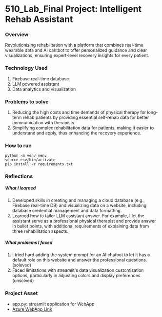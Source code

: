 # 510_Lab_Final Project: Intelligent Rehab Assistant
### Overview
Revolutionizing rehabilitation with a platform that combines real-time wearable data and AI cahtbot to offer personalized guidance and clear visualizations, ensuring expert-level recovery insights for every patient.

### Technology Used
1. Firebase real-time database
2. LLM powered assistant
3. Data analytics and visualization

### Problems to solve
1. Reducing the high costs and time demands of physical therapy for long-term rehab patients by providing essential self-rehab data for better communication with therapists.
2. Simplifying complex rehabilitation data for patients, making it easier to understand and apply, thus enhancing the recovery experience.

### How to run
```
python -m venv venv
source env/bin/activate
pip install -r requirements.txt
```
### Reflections
##### What I learned
1. Developed skills in creating and managing a cloud database (e.g., Firebase real-time DB) and visualizing data on a website, including database credential management and data formatting.
2. Learned how to tailor LLM assistant answer. For example, I let the assistant serve as a professional physical therapist and provide answer in bullet points, with additional requirements of explaining data from three rehabilitation aspects.
##### What problems I faced
1. I tried hard adding the system prompt for an AI chatbot to let it has a default role on this website and answer the professional questions. (soleved)
2. Faced limitations with streamlit's data visualization customization options, particularly in adjusting colors and display preferences. (unsolved)

### Project Asset
- app.py: streamlit application for WebApp
- [Azure WebApp Link](https://peisyc-techin510-final.azurewebsites.net/)

